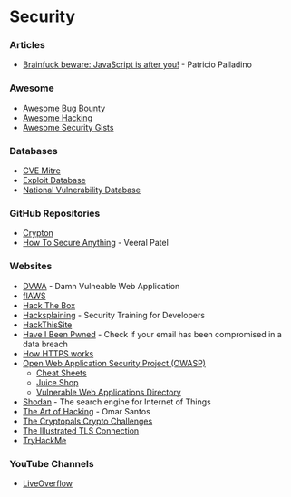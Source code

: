 # Security

### Articles

* [Brainfuck beware: JavaScript is after you!](https://patriciopalladino.com/blog/2012/08/09/non-alphanumeric-javascript.html) - Patricio Palladino

### Awesome

* [Awesome Bug Bounty](https://github.com/djadmin/awesome-bug-bounty)
* [Awesome Hacking](https://github.com/Hack-with-Github/Awesome-Hacking)
* [Awesome Security Gists](https://github.com/Hack-with-Github/Awesome-Security-Gists)

### Databases

* [CVE Mitre](https://cve.mitre.org/)
* [Exploit Database](https://www.exploit-db.com/)
* [National Vulnerability Database](https://nvd.nist.gov/vuln/search)

### GitHub Repositories

* [Crypton](https://github.com/ashutosh1206/Crypton)
* [How To Secure Anything](https://github.com/veeral-patel/how-to-secure-anything) - Veeral Patel

### Websites

* [DVWA](https://dvwa.co.uk/) - Damn Vulneable Web Application
* [flAWS](http://flaws.cloud/)
* [Hack The Box](https://www.hackthebox.eu/)
* [Hacksplaining](https://www.hacksplaining.com/) - Security Training for Developers
* [HackThisSite](https://www.hackthissite.org/)
* [Have I Been Pwned](https://haveibeenpwned.com/) - Check if your email has been compromised in a data breach
* [How HTTPS works](https://howhttps.works/)
* [Open Web Application Security Project \(OWASP\)](https://owasp.org/)
  * [Cheat Sheets](https://cheatsheetseries.owasp.org/)
  * [Juice Shop](https://owasp.org/www-project-juice-shop/)
  * [Vulnerable Web Applications Directory](https://owasp.org/www-project-vulnerable-web-applications-directory/)
* [Shodan](https://www.shodan.io/) - The search engine for Internet of Things
* [The Art of Hacking](https://theartofhacking.org/) - Omar Santos
* [The Cryptopals Crypto Challenges](https://cryptopals.com/)
* [The Illustrated TLS Connection](https://tls.ulfheim.net/)
* [TryHackMe](https://tryhackme.com)

### YouTube Channels

* [LiveOverflow](https://www.youtube.com/c/LiveOverflowCTF/videos)

